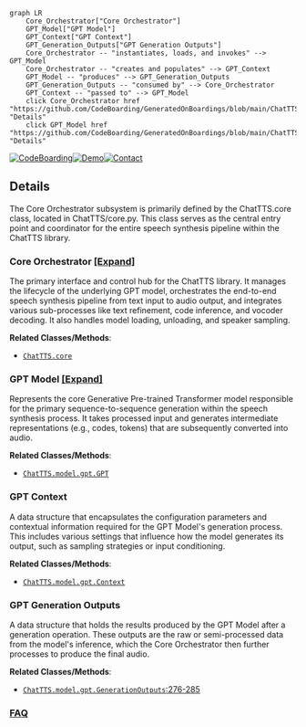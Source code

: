 ```mermaid
graph LR
    Core_Orchestrator["Core Orchestrator"]
    GPT_Model["GPT Model"]
    GPT_Context["GPT Context"]
    GPT_Generation_Outputs["GPT Generation Outputs"]
    Core_Orchestrator -- "instantiates, loads, and invokes" --> GPT_Model
    Core_Orchestrator -- "creates and populates" --> GPT_Context
    GPT_Model -- "produces" --> GPT_Generation_Outputs
    GPT_Generation_Outputs -- "consumed by" --> Core_Orchestrator
    GPT_Context -- "passed to" --> GPT_Model
    click Core_Orchestrator href "https://github.com/CodeBoarding/GeneratedOnBoardings/blob/main/ChatTTS/Core_Orchestrator.md" "Details"
    click GPT_Model href "https://github.com/CodeBoarding/GeneratedOnBoardings/blob/main/ChatTTS/GPT_Model.md" "Details"
```

[![CodeBoarding](https://img.shields.io/badge/Generated%20by-CodeBoarding-9cf?style=flat-square)](https://github.com/CodeBoarding/CodeBoarding)[![Demo](https://img.shields.io/badge/Try%20our-Demo-blue?style=flat-square)](https://www.codeboarding.org/demo)[![Contact](https://img.shields.io/badge/Contact%20us%20-%20contact@codeboarding.org-lightgrey?style=flat-square)](mailto:contact@codeboarding.org)

## Details

The Core Orchestrator subsystem is primarily defined by the ChatTTS.core class, located in ChatTTS/core.py. This class serves as the central entry point and coordinator for the entire speech synthesis pipeline within the ChatTTS library.

### Core Orchestrator [[Expand]](./Core_Orchestrator.md)
The primary interface and control hub for the ChatTTS library. It manages the lifecycle of the underlying GPT model, orchestrates the end-to-end speech synthesis pipeline from text input to audio output, and integrates various sub-processes like text refinement, code inference, and vocoder decoding. It also handles model loading, unloading, and speaker sampling.


**Related Classes/Methods**:

- <a href="git@github.com:2noise/ChatTTS.git/blob/main/temp/66139c40963e46aca2622f4704dac99e/ChatTTS/core.py" target="_blank" rel="noopener noreferrer">`ChatTTS.core`</a>


### GPT Model [[Expand]](./GPT_Model.md)
Represents the core Generative Pre-trained Transformer model responsible for the primary sequence-to-sequence generation within the speech synthesis process. It takes processed input and generates intermediate representations (e.g., codes, tokens) that are subsequently converted into audio.


**Related Classes/Methods**:

- <a href="git@github.com:2noise/ChatTTS.git/blob/main/temp/66139c40963e46aca2622f4704dac99e/ChatTTS/model/gpt.py" target="_blank" rel="noopener noreferrer">`ChatTTS.model.gpt.GPT`</a>


### GPT Context
A data structure that encapsulates the configuration parameters and contextual information required for the GPT Model's generation process. This includes various settings that influence how the model generates its output, such as sampling strategies or input conditioning.


**Related Classes/Methods**:

- <a href="git@github.com:2noise/ChatTTS.git/blob/main/temp/66139c40963e46aca2622f4704dac99e/ChatTTS/model/gpt.py" target="_blank" rel="noopener noreferrer">`ChatTTS.model.gpt.Context`</a>


### GPT Generation Outputs
A data structure that holds the results produced by the GPT Model after a generation operation. These outputs are the raw or semi-processed data from the model's inference, which the Core Orchestrator then further processes to produce the final audio.


**Related Classes/Methods**:

- <a href="git@github.com:2noise/ChatTTS.git/blob/main/temp/66139c40963e46aca2622f4704dac99e/ChatTTS/model/gpt.py#L276-L285" target="_blank" rel="noopener noreferrer">`ChatTTS.model.gpt.GenerationOutputs`:276-285</a>




### [FAQ](https://github.com/CodeBoarding/GeneratedOnBoardings/tree/main?tab=readme-ov-file#faq)